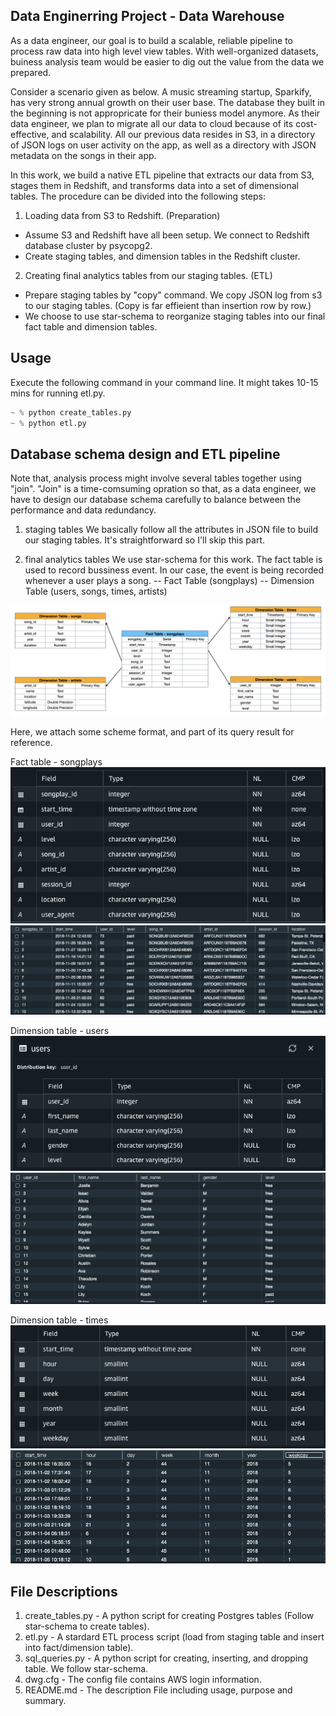 ## Data Enginerring Project - Data Warehouse

As a data engineer, our goal is to build a scalable, reliable pipeline to process raw data into high level view tables. With well-organized datasets, buiness analysis team would be easier to dig out the value from the data we prepared. 

Consider a scenario given as below. A music streaming startup, Sparkify, has very strong annual growth on their user base. The database they built in the beginning is not appropricate for their buniess model anymore. As their data engineer, we plan to migrate all our data to cloud because of its cost-effective, and scalability. All our previous data resides in S3, in a directory of JSON logs on user activity on the app, as well as a directory with JSON metadata on the songs in their app.

In this work, we build a native ETL pipeline that extracts our data from S3, stages them in Redshift, and transforms data into a set of dimensional tables. The procedure can be divided into the following steps: 

1. Loading data from S3 to Redshift. (Preparation)
- Assume S3 and Redshift have all been setup. We connect to Redshift database cluster by psycopg2.
- Create staging tables, and dimension tables in the Redshift cluster.

2. Creating final analytics tables from our staging tables. (ETL)
- Prepare staging tables by "copy" command. We copy JSON log from s3 to our staging tables. (Copy is far effieient than insertion row by row.) 
- We choose to use star-schema to reorganize staging tables into our final fact table and dimension tables.

## Usage

Execute the following command in your command line. It might takes 10-15 mins for running etl.py.

```python
~ % python create_tables.py
~ % python etl.py
```

## Database schema design and ETL pipeline

Note that, analysis process might involve several tables together using "join". "Join" is a time-comsuming opration so that, as a data engineer, we have to design our database schema carefully to balance between the performance and data redundancy.

1. staging tables
We basically follow all the attributes in JSON file to build our staging tables. It's straightforward so I'll skip this part.

2. final analytics tables
We use star-schema for this work. The fact table is used to record bussiness event. In our case, the event is being recorded whenever a user plays a song.
-- Fact Table (songplays)
-- Dimension Table (users, songs, times, artists)

![alt text](https://github.com/JiaHuaCheng/dataEngineering-ETL_by_aws/blob/main/img/star-scheme.png)  

Here, we attach some scheme format, and part of its query result for reference.  

Fact table - songplays  
![alt text](https://github.com/JiaHuaCheng/dataEngineering-ETL_by_aws/blob/main/img/songplays-schema.png)  
![alt text](https://github.com/JiaHuaCheng/dataEngineering-ETL_by_aws/blob/main/img/songplays-query-result.png)  

Dimension table - users  
![alt text](https://github.com/JiaHuaCheng/dataEngineering-ETL_by_aws/blob/main/img/users-schema.png)  
![alt text](https://github.com/JiaHuaCheng/dataEngineering-ETL_by_aws/blob/main/img/users-query-result.png)  

Dimension table - times  
![alt text](https://github.com/JiaHuaCheng/dataEngineering-ETL_by_aws/blob/main/img/times-schema.png)  
![alt text](https://github.com/JiaHuaCheng/dataEngineering-ETL_by_aws/blob/main/img/times-query-result.png)  

## File Descriptions

1. create_tables.py - A python script for creating Postgres tables (Follow star-schema to create tables).
2. etl.py - A stardard ETL process script (load from staging table and insert into fact/dimension table).  
3. sql_queries.py - A python script for creating, inserting, and dropping table. We follow star-schema.
4. dwg.cfg - The config file contains AWS login information.
5. README.md - The description File including usage, purpose and summary.
